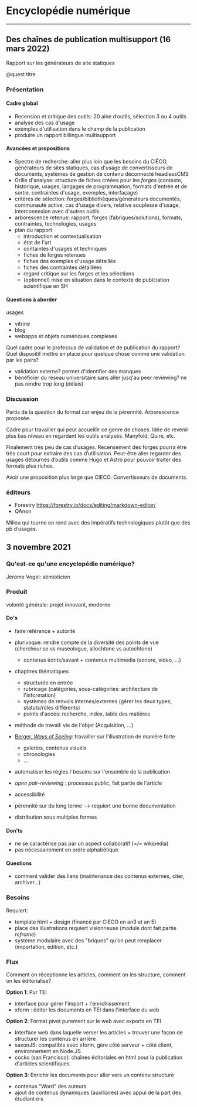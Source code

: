 # Encyclopédie numérique

---
## Des chaînes de publication multisupport (16 mars 2022)
Rapport sur les générateurs de site statiques

@quest titre

### Présentation

#### Cadre global
- Recension et critique des outils: 20 aine d’outils, sélection 3 ou 4 outils 
- analyse des cas d'usage
- exemples d'utilisation dans le champ de la publication
- produire un rapport billingue multisupport
#### Avancées et propositions
- Spectre de recherche: aller plus loin que les besoins du CIÉCO, générateurs de sites statiques, cas d'usage de convertisseurs de documents, systèmes de gestion de contenu déconnecté headlessCMS
- Grille d'analyse: structure de fiches créées pour les *forges* (contexte, historique, usages, langages de programmation, formats d'entrée et de sortie, contraintes d'usage, exemples, interfaçage)
- critères de sélection: forges/bibliothèques/générateurs documentés, communauté active, cas d'usage divers, relative souplesse d'usage, interconnexion avec d'autres outils
- arborescence retenue: rapport, forges (fabriques/solutions), formats, contraintes, technologies, usages
- plan du rapport
    - introduction et contextualisation
    - état de l'art
    - containtes d'usages et techniques
    - fiches de forges retenues
    - fiches des exemples d'usage détaillés
    - fiches des contraintes détaillées
    - regard critique sur les forges et les sélections
    - (optionnel) mise en situation dans le contexte de publciation scientifique en SH
#### Questions à aborder
usages
- vitrine
- blog
- webapps et objets numériques complexes

Quel cadre pour le professus de validation et de publication du rapport? Quel dispositif mettre en place pour quelque chose comme une validation par les pairs?
- validation externe? permet d'identifier des manques
- bénéficier du réseau universitaire sans aller jusq'au peer reviewing? ne pas rendre trop long (délais)


### Discussion

Partis de la question du format car enjeu de la pérennité. Arborescence proposée.

Cadre pour travailler qui peut accueillir ce genre de choses.
Idée de revenir plus bas niveau en regardant les outils analysés. Manyfold, Quire, etc.

Finalement très peu de cas d’usages. Recensement des forges pourra être très court pour extraire des cas d’utilisation. Peut-être aller regarder des usages détournés d’outils comme Hugo et Astro pour pouvoir traiter des formats plus riches.

Avoir une proposition plus large que CIECO.
Convertisseurs de documents.



### éditeurs
- Forestry https://forestry.io/docs/editing/markdown-editor/
- QAnon


Milieu qui tourne en rond avec des impératifs technologiques plutôt que des pb d’usages.

## 3 novembre 2021

### Qu'est-ce qu'une encyclopédie numérique?

Jérome Vogel: sémioticien



### Produit

volonté générale: projet innovant, moderne

#### Do's

- faire référence + autorité
- plurivoque: rendre compte de la diversité des points de vue (chercheur·se vs muséologue, allochtone vs autochtone)
  - contenus écrits/savant + contenus multimédia (sonore, video, ...)
- chapitres thématiques
  - structurée en entrée 
  - rubricage (catégories, sous-catégories: architecture de l'information)
  - systèmes de renvois internes/externes (gérer les deux types, statuts/rôles différents)
  - points d'accès: recherche, index, table des matières
- méthode de travail: vie de l'objet (Acquisition, ...)
- [Berger, *Ways of Seeing*](https://www.ways-of-seeing.com/ch5):  travailler sur l'illustration de manière forte
  - galeries, contenus visuels
  - chronologies 
  - ... 

- automatiser les règles / besoins sur l'ensemble de la publication
- *open pair-reviewing* : processus public, fait partie de l'article
- accessibilité
- pérennité sur du long terme --> requiert une bonne documentation
- distribution sous multiples formes 

#### Don'ts 

- ne se caractérise pas par un aspect collaboratif (=/= wikipédia)
- pas nécessairement en ordre alphabétique

#### Questions

- comment valider des liens (maintenance des contenus externes, citer, archiver...)



### Besoins

Requiert: 

- template html + design (financé par CIECO en an3 et an 5)
- place des illustrations requiert visionneuse (module dont fait partie *reframe*)
- système modulaire avec des "briques" qu'on peut remplacer (importation, édition, etc.)



### Flux

Comment on réceptionne les articles, comment on les structure, comment on les éditorialise? 



**Option 1**: Pur TEI 

- interface pour gérer l'import + l'enrichissement
- xform : éditer les documents en TEI dans l'interface du web

**Option 2**: Format pivot purement sur le web avec exports en TEI

- Interface web dans laquelle verser les articles + trouver une façon de structurer les contenus en arrière
- saxonJS: compatible avec xform, gère côté serveur + côté client, environnement en Node.JS
- cocko (san Francisco): chaînes éditoriales en html pour la publication d'articles scientifiques

**Option 3**: Enrichir les documents pour aller vers un contenu structuré

- contenus "Word" des auteurs
- ajout de contenus dynamiques (auxiliaires) avec appui de la part des étudiant·e·s






